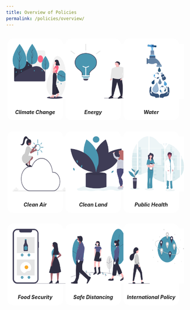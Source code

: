 ```yaml
---
title: Overview of Policies
permalink: /policies/overview/
---
```


<style>
/*--------------------------------------------------------------
DAVID: START OF policies PAGE CARDS FLEXBOX LAYOUT AND STYLES
--------------------------------------------------------------*/

/* refrain from using pure img selector as it changes the MSE logo size */
#policies-container > section > div > a > img {
	display: block;
	border: 0;
	width: 100%;
    height: 150px;
    padding: 1em;
    border-radius: 15px 15px 0px 0px;
}

.card {
    flex: 1 0 500px;
    box-sizing: border-box;
    margin: 1rem .25em;
	background: white;
    margin-bottom: 1em;
    /* border: 0.13em solid rgba(0,0,0,.2); */
    border-radius: 15px;
    /* box-shadow: 2px 2px 6px 0px  rgba(0,0,0,0.3); */
}

.card a {
  color: inherit;
  text-decoration: none; /* no underline */
}

.card-content h6 {
	padding: .5em;
	margin-top: 0.5em;
	margin-bottom: .5em;
    font-weight: bold;
    color: inherit;
    text-decoration: none;
}

.card:hover {
    transition: all 0.0s ease-out;
    box-shadow: 0px 4px 8px rgba(38, 38, 38, 0.2);
    /* top: -4px; */
    border: 2px solid #cccccc;
    background-color: white;
    margin-top: 0.5em;
	margin-bottom: .5em;
  }

.card a:hover {
  color: black;
  text-decoration: none; /* no underline */
}

/* Flexbox stuff */

.cards {
    display: flex;
    flex-wrap: wrap;
    margin: 0 auto;
    /* padding: 0 1em; */
    text-align: center;
 }

@media screen and (min-width: 40em) {
    .card {
       max-width: calc(50% -  1em);
    }
}

@media screen and (min-width: 60em) {
    .card {
        max-width: calc(33% - 1em);
    }
}

@media screen and (min-width: 52em) {
    .img {
        max-width: 52em;
    }
}

@media screen and (max-width : 480px) {
	.card { 
        max-width: 100%; }
}

/*--------------------------------------------------------------
DAVID: END OF policies PAGE CARDS FLEXBOX LAYOUT AND STYLES
--------------------------------------------------------------*/
</style>



<main id="policies-container">
<section class="cards">
    <div class="card">
        <a href="/policies/climate-change">
                <img src="/images/climate-change.svg" alt="">
            <div class="card-content">
                <h6>Climate Change</h6>
            </div><!-- .card-content -->
        </a>
    </div><!-- .card -->
        <div class="card">
        <a href="/policies/energy">
                <img src="/images/energy.svg" alt="">
            <div class="card-content">
                <h6>Energy</h6>
            </div><!-- .card-content -->
        </a>
    </div><!-- .card -->
    <div class="card">
        <a href="/policies/water">
                <img src="/images/water-tap-v4.svg" alt="">
            <div class="card-content">
                <h6>Water</h6>
            </div><!-- .card-content -->
        </a>
    </div><!-- .card -->
    <div class="card">
        <a href="/policies/clean-air">
                <img src="/images/clean-air.svg" alt="">
            <div class="card-content">
                <h6>Clean Air</h6>
            </div><!-- .card-content -->
        </a>
    </div><!-- .card -->
    <div class="card">
        <a href="/policies/clean-land">
                <img src="/images/clean-land.svg" alt="">
            <div class="card-content">
                <h6>Clean Land</h6>
            </div><!-- .card-content -->
        </a>
    </div><!-- .card -->
    <div class="card">
        <a href="/policies/public-health">
                <img src="/images/public-health.svg" alt="">
            <div class="card-content">
                <h6>Public Health</h6>
            </div><!-- .card-content -->
        </a>
    </div><!-- .card -->
    <div class="card">
        <a href="/policies/food/">
                <img src="/images/food-security.svg" alt="">
            <div class="card-content">
                <h6>Food Security</h6>
            </div><!-- .card-content -->
        </a>
    </div><!-- .card -->
    <div class="card">
    <a href="/policies/safe-distancing">
            <img src="/images/safe-distancing.svg" alt="">
        <div class="card-content">
            <h6>Safe Distancing</h6>
        </div><!-- .card-content -->
        </a>
    </div><!-- .card -->
    <div class="card">
    <a href="/policies/international-policy">
            <img src="/images/international-policy.svg" alt="">
        <div class="card-content">
            <h6>International Policy</h6>
        </div><!-- .card-content -->
        </a>
    </div><!-- .card -->

</section><!-- .cards -->


</main>
